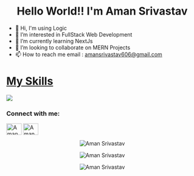 <h1 align="center">Hello World!! I'm Aman Srivastav</h1>

- 👋 Hi, I'm using Logic 
- 👀 I’m interested in FullStack Web Development
- 🌱 I’m currently learning NextJs
- 💞️ I’m looking to collaborate on MERN Projects
- 📫 How to reach me email : amansrivastav606@gmail.com
<p align="center">
  <a href="https://skillicons.dev">
    <h1>My Skills</h1>
    <img src="https://skillicons.dev/icons?i=git,react,js,html,css,nodejs,express,mongodb,tailwind,appwrite,github" />
  </a>
</p>
<h3 align="left">Connect with me:</h3>
<p align="left">
<a href="https://linkedin.com/in/aman-srivastav-838a32200/" target="blank"><img align="center" src="https://raw.githubusercontent.com/rahuldkjain/github-profile-readme-generator/master/src/images/icons/Social/linked-in-alt.svg" alt="Aman Srivastav" height="30" width="40" /></a>
<a href="https://www.instagram.com/aman_srivastavv/" target="blank"><img align="center" src="https://raw.githubusercontent.com/rahuldkjain/github-profile-readme-generator/master/src/images/icons/Social/instagram.svg" alt="Aman Srivastav" height="30" width="40" /></a>

</p>

<p align="center">
  <img src="https://github-readme-stats.vercel.app/api/top-langs?username=Aman-srivastav24&show_icons=true&locale=en&layout=compact" alt="Aman Srivastav" />
</p> 

<p align="center">
  <img src="https://github-readme-stats.vercel.app/api?username=Aman-srivastav24&show_icons=true&locale=en" alt="Aman Srivastav"/>
</p>

<p align="center">
 <img src="https://github-readme-streak-stats.herokuapp.com/?user=Aman-srivastav24&" alt="Aman Srivastav" />
</p>
